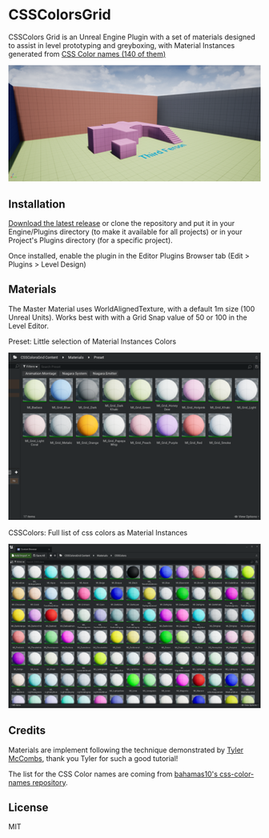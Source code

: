 # CSSColorsGrid

CSSColors Grid is an Unreal Engine Plugin with a set of materials designed to assist in level prototyping and greyboxing, with Material Instances generated from [CSS Color names (140 of them)](https://htmlcolorcodes.com/color-names/)

![](Resources/screenshot.png)

## Installation

[Download the latest release](https://github.com/mklabs/ue4-CSSColorsGrid/releases) or clone the repository and put it in your Engine/Plugins directory (to make it available for all projects) or in your Project's Plugins directory (for a specific project).

Once installed, enable the plugin in the Editor Plugins Browser tab (Edit > Plugins > Level Design)

## Materials

The Master Material uses WorldAlignedTexture, with a default 1m size (100 Unreal Units). Works best with with a Grid Snap value of 50 or 100 in the Level Editor.

Preset: Little selection of Material Instances Colors

![](Resources/preset.png)

CSSColors: Full list of css colors as Material Instances

![](Resources/css_colors.png)

## Credits

Materials are implement following the technique demonstrated by [Tyler McCombs](https://youtu.be/KSXshiA59OA), thank you Tyler for such a good tutorial!

The list for the CSS Color names are coming from [bahamas10's css-color-names repository](https://github.com/bahamas10/css-color-names).

## License

MIT